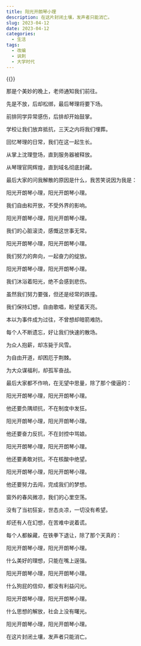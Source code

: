 ```yaml
---
title: 阳光开朗琴小理
description: 在这片封闭土壤，发声者只能消亡。
slug: 2023-04-12
date: 2023-04-12
categories:
  - 生活
tags:
  - 改编
  - 讽刺
  - 大学时代
---
```


{{<youtube IHcR-igzNiA>}}

那是个美妙的晚上，老师通知我们前往。

先是不放，后却松绑，最后琴理将要下场。

前排同学异常感伤，后排却开始鼓掌。

学校让我们放弃抵抗，三天之内将我们埋葬。

回忆琴理的日常，我们在这一起生长。

从掌上沈理登场，直到服务器被释放。

从琴理官网辉煌，直到域名彻底封藏。

最后大家的问我解散的原因是什么，我苦笑说因为我是：

阳光开朗琴小理，阳光开朗琴小理。

我们自由和开放，不受外界的影响。

阳光开朗琴小理，阳光开朗琴小理。

我们的心脏滚烫，感慨这世事无常。

阳光开朗琴小理，阳光开朗琴小理。

我们努力的奔向，一起奋力的绽放。

阳光开朗琴小理，阳光开朗琴小理。

我们沐浴着阳光，绝不会感到悲伤。

虽然我们努力要强，但还是经常的跌撞。

我们保持幻想，自由歌唱，盼望着天亮。

本以为事件成为过往，不曾想却暗箭难防。

每个人不断遗忘，好让我们快速的散场。

为众人抱薪，却冻毙于风雪。

为自由开道，却困厄于荆棘。

为大众谋福利，却孤军奋战。

最后大家都不作响，在无望中思量，除了那个傻逼的：

阳光开朗琴小理，阳光开朗琴小理。

他还要负隅顽抗，不在制度中发狂。

阳光开朗琴小理，阳光开朗琴小理。

他还要奋力反抗，不在封控中骂娘。

阳光开朗琴小理，阳光开朗琴小理。

他还要勇敢对抗，不在核酸中绝望。

阳光开朗琴小理，阳光开朗琴小理。

他还要努力去闯，完成我们的梦想。

窗外的春风微凉，我们的心里空荡。

没有了当初狂妄，世态炎凉，一切没有希望。

却还有人在幻想，在苦难中说着谎。

每个人都躲藏，在铁拳下退让，除了那个天真的：

阳光开朗琴小理，阳光开朗琴小理。

什么美好的理想，只能在嘴上逞强。

阳光开朗琴小理，阳光开朗琴小理。

什么狗屁的信仰，都没有利益闪光。

阳光开朗琴小理，阳光开朗琴小理。

什么思想的解放，社会上没有曙光。

阳光开朗琴小理，阳光开朗琴小理。

在这片封闭土壤，发声者只能消亡。
